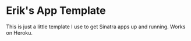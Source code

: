 # Erik's App Template

This is just a little template I use to get Sinatra apps up and running.  Works on Heroku.
